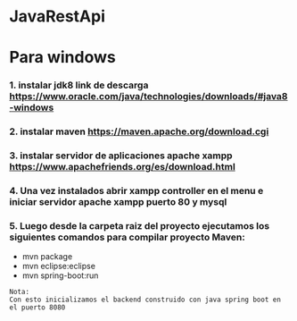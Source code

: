 # JavaRestApi

# Para windows
### 1. instalar jdk8 link de descarga https://www.oracle.com/java/technologies/downloads/#java8-windows
### 2. instalar maven https://maven.apache.org/download.cgi
### 3. instalar servidor de aplicaciones apache xampp https://www.apachefriends.org/es/download.html

### 4. Una vez instalados abrir xampp controller en el menu e iniciar servidor apache xampp puerto 80 y mysql
### 5. Luego desde la carpeta raiz del proyecto ejecutamos los siguientes comandos para compilar proyecto Maven:
- mvn package
- mvn eclipse:eclipse
- mvn spring-boot:run

```
Nota:
Con esto inicializamos el backend construido con java spring boot en el puerto 8080

```

